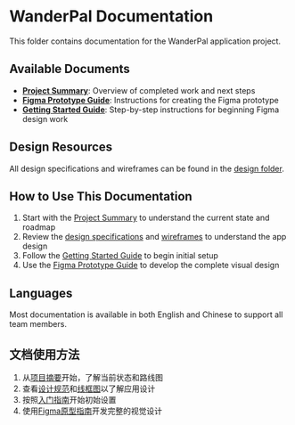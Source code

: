 # WanderPal Documentation

This folder contains documentation for the WanderPal application project.

## Available Documents

- **[Project Summary](summary.md)**: Overview of completed work and next steps
- **[Figma Prototype Guide](figma_prototype_guide.md)**: Instructions for creating the Figma prototype
- **[Getting Started Guide](getting_started.md)**: Step-by-step instructions for beginning Figma design work

## Design Resources

All design specifications and wireframes can be found in the [design folder](../design).

## How to Use This Documentation

1. Start with the [Project Summary](summary.md) to understand the current state and roadmap
2. Review the [design specifications](../design/design_specs.md) and [wireframes](../design/wireframes.md) to understand the app design 
3. Follow the [Getting Started Guide](getting_started.md) to begin initial setup
4. Use the [Figma Prototype Guide](figma_prototype_guide.md) to develop the complete visual design

## Languages

Most documentation is available in both English and Chinese to support all team members.

## 文档使用方法

1. 从[项目摘要](summary.md)开始，了解当前状态和路线图
2. 查看[设计规范](../design/design_specs_zh.md)和[线框图](../design/wireframes_zh.md)以了解应用设计
3. 按照[入门指南](getting_started.md)开始初始设置
4. 使用[Figma原型指南](figma_prototype_guide.md)开发完整的视觉设计 